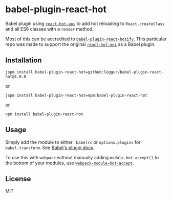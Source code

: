 # babel-plugin-react-hot
Babel plugin using [`react-hot-api`](https://github.com/gaearon/react-hot-api) to add hot reloading to `React.createClass` and all ES6 classes with a `render` method.

Most of this can be accredited to [`babel-plugin-react-hotify`](https://github.com/gaearon/babel-plugin-react-hotify).  This particular repo was made to support the original [`react-hot-api`](https://github.com/gaearon/react-hot-api) as a Babel plugin.


## Installation
```
jspm install babel-plugin-react-hot=github:loggur/babel-plugin-react-hot@1.0.0
```
or
```
jspm install babel-plugin-react-hot=npm:babel-plugin-react-hot
```
or
```
npm install babel-plugin-react-hot
```


## Usage
Simply add the module to either `.babelrc` or `options.plugins` for `babel.transform`.  See [Babel's plugin docs](https://babeljs.io/docs/advanced/plugins/).

To use this with `webpack` without manually adding `module.hot.accept()` to the bottom of your modules, use [`webpack-module-hot-accept`](https://github.com/loggur/webpack-module-hot-accept).


## License
MIT
